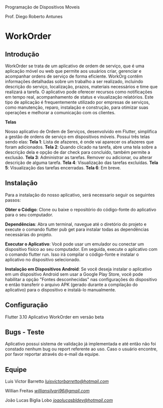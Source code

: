 Programação de Dispositivos Moveis

Prof. Diego Roberto Antunes
# WorkOrder 
## Introdução
WorkOrder se trata de um aplicativo de ordem de serviço, que é uma aplicação móvel ou web que permite aos usuários criar, gerenciar e acompanhar ordens de serviço de forma eficiente. WorkOrg contêm informações detalhadas sobre um trabalho a ser realizado, incluindo descrição do serviço, localização, prazos, materiais necessários e time que realizará a tarefa. O aplicativo pode oferecer recursos como notificações em tempo real, acompanhamento de status e visualização relatórios. Este tipo de aplicação é frequentemente utilizado por empresas de serviços, como manutenção, reparo, instalação e construção, para otimizar suas operações e melhorar a comunicação com os clientes. 

**Telas**

Nosso aplicativo de Ordem de Serviços, desenvolvido em Flutter, simplifica a gestão de ordens de serviço em dispositivos móveis. Possui três telas sendo elas: 
**Tela 1**: Lista de afazeres, é onde vai aparecer os afazeres que foram adicionados.
**Tela 2**: Quando clicado na tarefa, abre uma tela sobre a descrição dela e opção de dar check para concluído, também permite a exclusão.
**Tela 3**: Administrar as tarefas. Remover ou adicionar, ou alterar descrição de alguma tarefa.
**Tela 4**: Visualização das tarefas excluídas.
**Tela 5**: Visualização das tarefas encerradas.
**Tela 6**: Em breve.

## Instalação
Para a instalação do nosso aplicativo, será necessario seguir os seguintes passos:

**Obter o Código**: Clone ou baixe o repositório do código-fonte do aplicativo para o seu computador.

**Dependências**: Abra um terminal, navegue até o diretório do projeto e execute o comando flutter pub get para instalar todas as dependências necessárias do projeto.

**Executar o Aplicativo**: Você pode usar um emulador ou conectar um dispositivo físico ao seu computador. Em seguida, execute o aplicativo com o comando flutter run. Isso irá compilar o código-fonte e instalar o aplicativo no dispositivo selecionado.

**Instalação em Dispositivos Android**: Se você deseja instalar o aplicativo em um dispositivo Android sem usar a Google Play Store, você pode habilitar a opção "Fontes desconhecidas" nas configurações do dispositivo e então transferir o arquivo APK (gerado durante a compilação do aplicativo) para o dispositivo e instalá-lo manualmente.
## Configuração
Flutter 3.10
Aplicativo WorkOrder em versão beta

## Bugs - Teste
Aplicativo possui sistema de validação já implementada e até então não foi constado nenhum bug ou report referente ao uso. Caso o usuário encontre, por favor reportar através do e-mail da equipe. 

## Equipe
Luis Victor Barretto
*luisvictorbarretto@hotmail.com*

Willian Freitas 
*williansilvarj96@gmail.com*

João Lucas Biglia Lobo 
*joaolucasbldev@hotmail.com*

